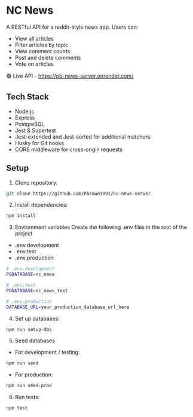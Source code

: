 # NC News

A RESTful API for a reddit-style news app. Users can:

- View all articles
- Filter articles by topic
- View comment counts
- Post and delete comments
- Vote on articles

🟢 Live API - https://pb-news-server.onrender.com/

## Tech Stack

- Node.js
- Express
- PostgreSQL
- Jest & Supertest
- Jest-extended and Jest-sorted for additional matchers
- Husky for Git hooks
- CORS middleware for cross-origin requests

## Setup

1. Clone repository:

```bash
git clone https://github.com/Pbrown1991/nc-news-server
```

2. Install dependencies:

```bash
npm install
```

3. Environment variables
   Create the following .env files in the root of the project

- .env.development
- .env.test
- .env.production

```bash
# .env.development
PGDATABASE=nc_news
```

```bash
# .env.test
PGDATABASE=nc_news_test
```

```bash
# .env.production
DATABASE_URL=your_production_database_url_here
```

4. Set up databases:

```bash
npm run setup-dbs
```

5. Seed databases

- For development / testing:

```bash
npm run seed
```

- For production:

```bash
npm run seed-prod
```

6. Run tests:

```bash
npm test
```
